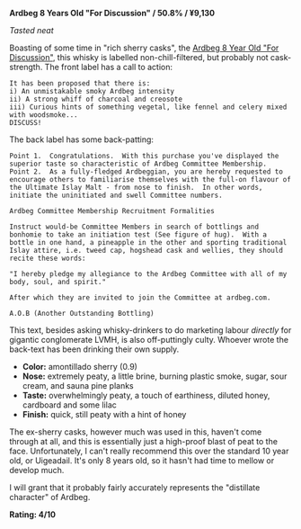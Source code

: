 **Ardbeg 8 Years Old "For Discussion" / 50.8% / ¥9,130**

*Tasted neat*

Boasting of some time in "rich sherry casks", the [Ardbeg 8 Year Old "For Discussion"](https://www.whiskybase.com/whiskies/whisky/185853/ardbeg-08-year-old), this whisky is labelled non-chill-filtered, but probably not cask-strength.  The front label has a call to action:

    It has been proposed that there is:
    i) An unmistakable smoky Ardbeg intensity
    ii) A strong whiff of charcoal and creosote
    iii) Curious hints of something vegetal, like fennel and celery mixed with woodsmoke...
    DISCUSS!

The back label has some back-patting:

    Point 1.  Congratulations.  With this purchase you've displayed the superior taste so characteristic of Ardbeg Committee Membership.
    Point 2.  As a fully-fledged Ardbeggian, you are hereby requested to encourage others to familiarise themselves with the full-on flavour of the Ultimate Islay Malt - from nose to finish.  In other words, initiate the uninitiated and swell Committee numbers.
    
    Ardbeg Committee Membership Recruitment Formalities
    
    Instruct would-be Committee Members in search of bottlings and bonhomie to take an initiation test (See figure of hug).  With a bottle in one hand, a pineapple in the other and sporting traditional Islay attire, i.e. tweed cap, hogshead cask and wellies, they should recite these words:
    
    "I hereby pledge my allegiance to the Ardbeg Committee with all of my body, soul, and spirit."
    
    After which they are invited to join the Committee at ardbeg.com.

    A.O.B (Another Outstanding Bottling)

This text, besides asking whisky-drinkers to do marketing labour *directly* for gigantic conglomerate LVMH, is also off-puttingly culty.  Whoever wrote the back-text has been drinking their own supply.

* **Color:** amontillado sherry (0.9)
* **Nose:** extremely peaty, a little brine, burning plastic smoke, sugar, sour cream, and sauna pine planks
* **Taste:** overwhelmingly peaty, a touch of earthiness, diluted honey, cardboard and some lilac 
* **Finish:** quick, still peaty with a hint of honey

The ex-sherry casks, however much was used in this, haven't come through at all, and this is essentially just a high-proof blast of peat to the face.  Unfortunately, I can't really recommend this over the standard 10 year old, or Uigeadail.  It's only 8 years old, so it hasn't had time to mellow or develop much.

I will grant that it probably fairly accurately represents the "distillate character" of Ardbeg.

**Rating: 4/10**